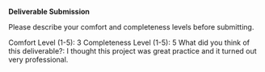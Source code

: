 **Deliverable Submission**

Please describe your comfort and completeness levels before submitting.

Comfort Level (1-5):
3
Completeness Level (1-5):
5
What did you think of this deliverable?:
I thought this project was great practice and it turned out very professional.
